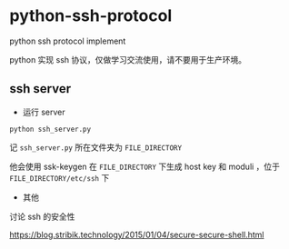 # python-ssh-protocol

python ssh protocol implement

python 实现 ssh 协议，仅做学习交流使用，请不要用于生产环境。

## ssh server

- 运行 server

```shell
python ssh_server.py
```

记 `ssh_server.py` 所在文件夹为 `FILE_DIRECTORY`

他会使用 ssk-keygen 在 `FILE_DIRECTORY` 下生成 host key 和 moduli ，位于 `FILE_DIRECTORY/etc/ssh` 下

- 其他

讨论 ssh 的安全性

https://blog.stribik.technology/2015/01/04/secure-secure-shell.html



